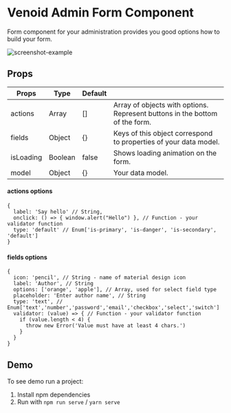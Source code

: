 # Venoid Admin Form Component

Form component for your administration provides you good options how to build your form.

![screenshot-example]()

## Props
| Props         | Type    | Default   |                                      |
|---------------|---------|-----------|--------------------------------------|
| actions       | Array   | []        | Array of objects with options. Represent buttons in the bottom of the form.    |
| fields        | Object  | {}        | Keys of this object correspond to properties of your data model.               |
| isLoading     | Boolean | false     | Shows loading animation on the form.                                           |
| model         | Object  | {}        | Your data model.                                                               |

#### actions options
```
{
  label: 'Say hello' // String,
  onclick: () => { window.alert("Hello") }, // Function - your validator function
  type: 'default' // Enum['is-primary', 'is-danger', 'is-secondary', 'default']
}
```

#### fields options
```
{
  icon: 'pencil', // String - name of material design icon
  label: 'Author', // String
  options: ['orange', 'apple'], // Array, used for select field type
  placeholder: 'Enter author name', // String
  type: 'text', // Enum['text','number','password','email','checkbox','select','switch']
  validator: (value) => { // Function - your validator function
    if (value.length < 4) {
      throw new Error('Value must have at least 4 chars.')
    }
  }
}
```

## Demo
To see demo run a project:

1. Install npm dependencies
2. Run with `npm run serve` / `yarn serve`
